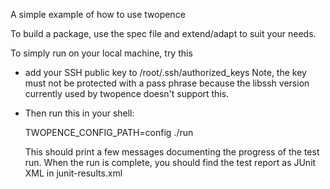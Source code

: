 A simple example of how to use twopence

To build a package, use the spec file and extend/adapt to suit your needs.

To simply run on your local machine, try this

 - add your SSH public key to /root/.ssh/authorized_keys
   Note, the key must not be protected with a pass phrase because the
   libssh version currently used by twopence doesn't support this.

 - Then run this in your shell:

	 TWOPENCE_CONFIG_PATH=config
	 ./run

   This should print a few messages documenting the progress of
   the test run.
   When the run is complete, you should find the test report as
   JUnit XML in junit-results.xml

